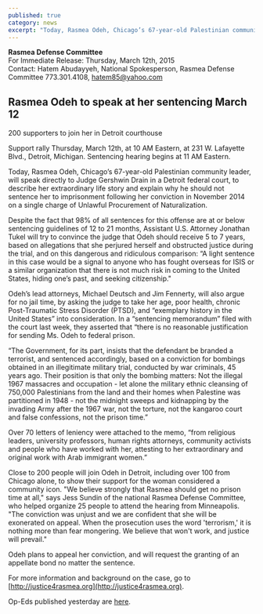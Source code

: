 ```yaml
---
published: true
category: news
excerpt: "Today, Rasmea Odeh, Chicago’s 67-year-old Palestinian community leader, will speak directly to Judge Gershwin Drain in a Detroit federal court, to describe her extraordinary life story and explain why he should not sentence her to imprisonment."
---
```


**Rasmea Defense Committee**
<br>For Immediate Release: Thursday, March 12th, 2015
<br>Contact: Hatem Abudayyeh, National Spokesperson, Rasmea Defense Committee
773.301.4108, hatem85@yahoo.com
 
## Rasmea Odeh to speak at her sentencing March 12
200 supporters to join her in Detroit courthouse
 
Support rally Thursday, March 12th, at 10 AM Eastern, at 231 W. Lafayette Blvd., Detroit, Michigan.  Sentencing hearing begins at 11 AM Eastern.
 
Today, Rasmea Odeh, Chicago’s 67-year-old Palestinian community leader, will speak directly to Judge Gershwin Drain in a Detroit federal court, to describe her extraordinary life story and explain why he should not sentence her to imprisonment following her conviction in November 2014 on a single charge of Unlawful Procurement of Naturalization. 
 
Despite the fact that 98% of all sentences for this offense are at or below sentencing guidelines of 12 to 21 months, Assistant U.S. Attorney Jonathan Tukel will try to convince the judge that Odeh should receive 5 to 7 years, based on allegations that she perjured herself and obstructed justice during the trial, and on this dangerous and ridiculous comparison: “A light sentence in this case would be a signal to anyone who has fought overseas for ISIS or a similar organization that there is not much risk in coming to the United States, hiding one’s past, and seeking citizenship."
 
Odeh’s lead attorneys, Michael Deutsch and Jim Fennerty, will also argue for no jail time, by asking the judge to take her age, poor health, chronic Post-Traumatic Stress Disorder (PTSD), and “exemplary history in the United States” into consideration.  In a “sentencing memorandum” filed with the court last week, they asserted that “there is no reasonable justification for sending Ms. Odeh to federal prison.
 
“The Government, for its part, insists that the defendant be branded a terrorist, and sentenced accordingly, based on a conviction for bombings obtained in an illegitimate military trial, conducted by war criminals, 45 years ago.  Their position is that only the bombing matters: Not the illegal 1967 massacres and occupation - let alone the military ethnic cleansing of 750,000 Palestinians from the land and their homes when Palestine was partitioned in 1948 - not the midnight sweeps and kidnapping by the invading Army after the 1967 war, not the torture, not the kangaroo court and false confessions, not the prison time.”
 
Over 70 letters of leniency were attached to the memo, “from religious leaders, university professors, human rights attorneys, community activists and people who have worked with her, attesting to her extraordinary and original work with Arab immigrant women.”  

Close to 200 people will join Odeh in Detroit, including over 100 from Chicago alone, to show their support for the woman considered a community icon.  "We believe strongly that Rasmea should get no prison time at all," says Jess Sundin of the national Rasmea Defense Committee, who helped organize 25 people to attend the hearing from Minneapolis.  "The conviction was unjust and we are confident that she will be exonerated on appeal.  When the prosecution uses the word 'terrorism,' it is nothing more than fear mongering.  We believe that won't work, and justice will prevail."

Odeh plans to appeal her conviction, and will request the granting of an appellate bond no matter the sentence.
 
For more information and background on the case, go to [http://justice4rasmea.org](http://justice4rasmea.org). 
 
Op-Eds published yesterday are [here](http://www.stopfbi.net/2015/3/11/solidarity-rasmea-odeh).